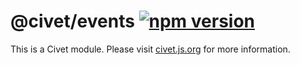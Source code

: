 # @civet/events [![npm version](https://badge.fury.io/js/%40civet%2Fevents.svg)](http://npmjs.com/package/%40civet%2Fevents)

This is a Civet module.
Please visit [civet.js.org](http://civet.js.org) for more information.
